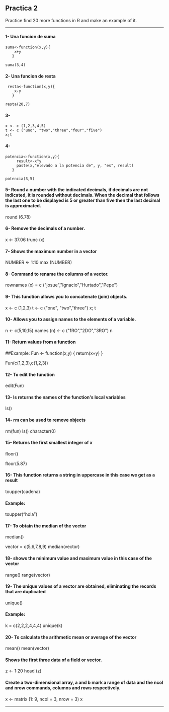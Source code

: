 ## Practica 2

 Practice find 20 more functions in R and make an example of it.

-----------
#### 1- Una funcion de suma

~~~
suma<-function(x,y){
    x+y
   }

suma(3,4)
~~~

 #### 2- Una funcion de resta

~~~
 resta<-function(x,y){
    x-y
   }

resta(20,7)
~~~

#### 3- 

~~~
x <- c (1,2,3,4,5)
t <- c ("uno", "two","three","four","five")
x;t
~~~

#### 4- 

~~~
potencia<-function(x,y){
     result<-x^y
     paste(x,"elevado a la potencia de", y, "es", result)
   }   

potencia(3,5)
~~~

#### 5- Round a number with the indicated decimals, if decimals are not indicated, it is rounded without decimals. When the decimal that follows the last one to be displayed is 5 or greater than five then the last decimal is approximated.

round (6.78) 

#### 6- Remove the decimals of a number.

x <- 37.06
trunc (x)

#### 7- Shows the maximum number in a vector

NUMBER <- 1:10
max (NUMBER)

#### 8- Command to rename the columns of a vector.

rownames (x) = c ("josue","Ignacio","Hurtado","Pepe")

#### 9- This function allows you to concatenate (join) objects.

x <- c (1,2,3)
t <- c ("one", "two","three")
x; t

#### 10- Allows you to assign names to the elements of a variable.

n <- c(5,10,15)
names (n) <- c ("1RO","2DO","3RO")
n

#### 11- Return values ​​from a function

##Example:
Fun <- function(x,y) {
  return(x+y)
}

Fun(c(1,2,3),c(1,2,3))

#### 12- To edit the function

edit(Fun)

#### 13- ls returns the names of the function's local variables

ls()

#### 14- rm can be used to remove objects

rm(fun)
ls()
character(0)

#### 15- Returns the first smallest integer of x

floor()

floor(5.87)

#### 16- This function returns a string in uppercase in this case we get as a result

toupper(cadena)

#### Example:

toupper(“hola”)


#### 17- To obtain the median of the vector

median()

vector = c(5,6,7,8,9)
median(vector)

#### 18- shows the minimum value and maximum value in this case of the vector

range()
range(vector)


#### 19- The unique values ​​of a vector are obtained, eliminating the records that are duplicated

unique() 

#### Example: 

k = c(2,2,2,4,4,4)
unique(k)

#### 20- To calculate the arithmetic mean or average of the vector

mean()
mean(vector)

#### Shows the first three data of a field or vector.

z <- 1:20
head (z)

#### Create a two-dimensional array, a and b mark a range of data and the ncol and nrow commands, columns and rows respectively.

x <- matrix (1: 9, ncol = 3, nrow = 3)
x 

-----------




